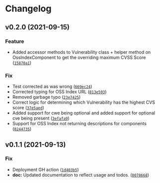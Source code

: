 # Changelog

<!--next-version-placeholder-->

## v0.2.0 (2021-09-15)
### Feature
* Added accessor methods to Vulnerability class + helper method on OssIndexComponent to get the overriding maximum CVSS Score ([`15870a1`](https://github.com/sonatype-nexus-community/ossindex-python/commit/15870a19c7e62efb7f1c10f8f785f9d272152fc9))

### Fix
* Test corrected as was wrong ([`669ec24`](https://github.com/sonatype-nexus-community/ossindex-python/commit/669ec2481e6bbf46337e10149086c2b1fbba10e3))
* Corrected typing for OSS Index URL ([`813e593`](https://github.com/sonatype-nexus-community/ossindex-python/commit/813e593ef940cb27430590f80e2ad8628333fb2a))
* Removed garbage typo ([`23e7425`](https://github.com/sonatype-nexus-community/ossindex-python/commit/23e7425fddf104b332865f4382a9e4d857e76c04))
* Correct logic for determining which Vulnerability has the highest CVS score ([`37e5aed`](https://github.com/sonatype-nexus-community/ossindex-python/commit/37e5aed6424594f6efff136c7037d1e5db28ccd5))
* Added support for cwe being optional and added support for optional cve being present ([`3efafa9`](https://github.com/sonatype-nexus-community/ossindex-python/commit/3efafa978a2c9af647b760b34e4900917372a8d9))
* Support for OSS Index not returning descriptions for components ([`8244735`](https://github.com/sonatype-nexus-community/ossindex-python/commit/82447357188ee9c4f0a8c046b9d6a00ea556c7fc))

## v0.1.1 (2021-09-13)
### Fix
* Deployment GH action ([`1d403b5`](https://github.com/sonatype-nexus-community/ossindex-python/commit/1d403b565cc61ac100e7b8fc53a9f18c55e3c793))
* **doc:** Updated documentation to reflect usage and todos. ([`0078668`](https://github.com/sonatype-nexus-community/ossindex-python/commit/0078668a76f1911b349dccd0c21cbdcfb7dc5097))
